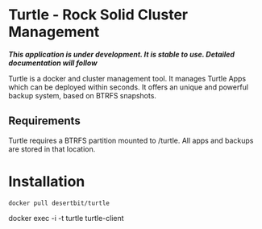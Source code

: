 # Turtle - Rock Solid Cluster Management

***This application is under development. It is stable to use. Detailed documentation will follow***

Turtle is a docker and cluster management tool. It manages Turtle Apps which can be deployed within seconds. It offers an unique and powerful backup system, based on BTRFS snapshots.

## Requirements

Turtle requires a BTRFS partition mounted to /turtle.
All apps and backups are stored in that location.

# Installation


```
docker pull desertbit/turtle
```

docker exec -i -t turtle turtle-client


